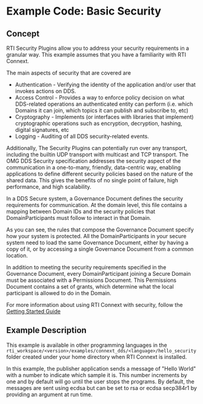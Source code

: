 # Example Code: Basic Security

## Concept

RTI Security Plugins allow you to address your security requirements in a
granular way. This example assumes that you have a familiarity with RTI Connext.

The main aspects of security that are covered are

-   Authentication - Verifying the identity of the application and/or user that
invokes actions on DDS.
-   Access Control - Provides a way to enforce policy decision on what DDS-related
operations an authenticated entity can perform (i.e. which Domains it can join,
which topics it can publish and subscribe to, etc)
-   Cryptography - Implements (or interfaces with libraries that implement)
cryptographic operations such as encryption, decryption, hashing, digital
signatures, etc
-   Logging - Auditing of all DDS security-related events.

Additionally, The Security Plugins can potentially run over any transport,
including the builtin UDP transport with multicast and TCP transport.
The OMG DDS Security specification addresses the security aspect of the
communication in a one-to-many, friendly, data-centric way, enabling
applications to define different security policies based on the nature of the
shared data. This gives the benefits of no single point of failure, high
performance, and high scalability.

In a DDS Secure system, a Governance Document defines the security requirements
for communication. At the domain level, this file contains a mapping between
Domain IDs and the security policies that DomainParticipants must follow to
interact in that Domain.

As you can see, the rules that compose the Governance Document specify how your
system is protected. All the DomainParticipants in your secure system need to
load the same Governance Document, either by having a copy of it, or by
accessing a single Governance Document from a common location.

In addition to meeting the security requirements specified in the Governance
Document, every DomainParticipant joining a Secure Domain must be associated
with a Permissions Document. This Permissions Document contains a set of grants,
which determine what the local participant is allowed to do in the Domain.

For more information about using RTI Connext with security, follow the
[Getting Started Guide](https://community.rti.com/static/documentation/connext-dds/current/doc/manuals/connext_dds_secure/getting_started_guide/index.html)

## Example Description

This example is available in other programming languages in the
`rti_workspace/<version>/examples/connext_dds/<language>/hello_security`
folder created under your home directory when RTI Connext is installed.

In this example, the publisher application sends a message of "Hello World" with
a number to indicate which sample it is. This number increments by one and by
default will go until the user stops the programs. By default, the messages are
sent using ecdsa but can be set to rsa or ecdsa secp384r1 by providing an
argument at run time.
